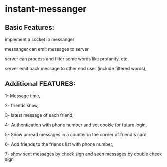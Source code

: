 # instant-messanger

## Basic Features:

implement a socket io messanger

messanger can emit messages to server

server can process and filter some words like profanity, etc.

server emit back message to other end user (include filtered words),


## Additional FEATURES:

1- Message time, 

2- friends show, 

3- latest message of each friend, 

4- Authentication with phone number and set cookie for future login,

5- Show unread messages in a counter in the corner of friend's card, 

6- Add friends to the friends list with phone number, 

7- show sent messages by check sign and seen messages by double check sign
